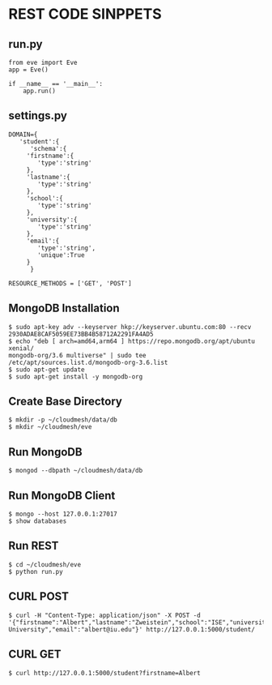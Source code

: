 #  REST CODE SINPPETS

## run.py

	from eve import Eve
	app = Eve()

	if __name__ == '__main__':
	    app.run()

## settings.py
	DOMAIN={
	   'student':{
	      'schema':{
		 'firstname':{
		    'type':'string'
		 },
		 'lastname':{
		    'type':'string'
		 },
		 'school':{
		    'type':'string'
		 },
		 'university':{
		    'type':'string'
		 },
		 'email':{
		    'type':'string',
		    'unique':True
		 }
	      }

	RESOURCE_METHODS = ['GET', 'POST']

## MongoDB Installation

	$ sudo apt-key adv --keyserver hkp://keyserver.ubuntu.com:80 --recv 2930ADAE8CAF5059EE73BB4B58712A2291FA4AD5
	$ echo "deb [ arch=amd64,arm64 ] https://repo.mongodb.org/apt/ubuntu xenial/
	mongodb-org/3.6 multiverse" | sudo tee /etc/apt/sources.list.d/mongodb-org-3.6.list
	$ sudo apt-get update
	$ sudo apt-get install -y mongodb-org

## Create Base Directory

	$ mkdir -p ~/cloudmesh/data/db
	$ mkdir ~/cloudmesh/eve

## Run MongoDB
	$ mongod --dbpath ~/cloudmesh/data/db

## Run MongoDB Client
	$ mongo --host 127.0.0.1:27017
	$ show databases

## Run REST
	$ cd ~/cloudmesh/eve
	$ python run.py

## CURL POST
   	$ curl -H "Content-Type: application/json" -X POST -d '{"firstname":"Albert","lastname":"Zweistein","school":"ISE","university":"Indiana University","email":"albert@iu.edu"}' http://127.0.0.1:5000/student/

## CURL GET
   	$ curl http://127.0.0.1:5000/student?firstname=Albert